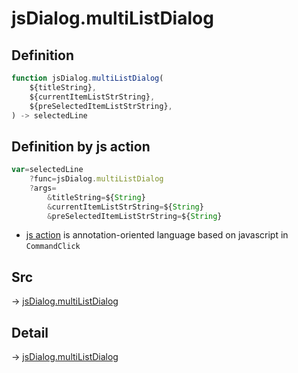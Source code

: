 # jsDialog.multiListDialog

## Definition

```js.js
function jsDialog.multiListDialog(
	${titleString},
	${currentItemListStrString},
	${preSelectedItemListStrString},
) -> selectedLine
```


## Definition by js action

```js.js
var=selectedLine
	?func=jsDialog.multiListDialog
	?args=
		&titleString=${String}
		&currentItemListStrString=${String}
		&preSelectedItemListStrString=${String}
```

- [js action](#) is annotation-oriented language based on javascript in `CommandClick`



## Src

-> [jsDialog.multiListDialog](https://github.com/puutaro/CommandClick/blob/master/app/src/main/java/com/puutaro/commandclick/fragment_lib/terminal_fragment/js_interface/dialog/JsDialog.kt#L180)

## Detail

-> [jsDialog.multiListDialog](https://github.com/puutaro/CommandClick/blob/master/md/developer/js_interface/details/dialog/JsDialog/multiListDialog.md)
